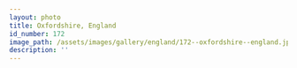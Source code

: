 ```yaml
---
layout: photo
title: Oxfordshire, England
id_number: 172
image_path: /assets/images/gallery/england/172--oxfordshire--england.jpg
description: ''
---
```

